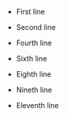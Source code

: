 - First line
- Second line

- Fourth line

- Sixth line

- Eighth line
- Nineth line

- Eleventh line
